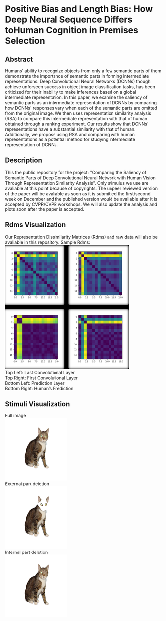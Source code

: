 # Positive Bias and Length Bias: How Deep Neural Sequence Differs toHuman Cognition in Premises Selection

## Abstract
Humans' ability to recognize objects from only a few semantic parts of them demonstrate the importance of semantic parts in forming intermediate representations. Deep Convolutional Neural Networks (DCNNs) though achieve unforseen success in object image classification tasks, has been criticized for their inability to make inferences based on a global intermediate representation. In this paper, we examine the saliency of semantic parts as an intermediate representation of DCNNs by comparing how DCNNs' responses vary when each of the semantic parts are omitted from the original image. We then uses representation similarity analysis (RSA) to compare this intermediate representation with that of human obtained through a ranking experiment. Our results show that DCNNs' representations have a substantial similarity with that of human. Additionally, we propose using RSA and comparing with human representations as a potential method for studying intermediate representation of DCNNs. 

## Description
This the public repository for the project: "Comparing the Saliency of Semantic Parts of Deep Convolutional Neural Network with Human Vision Through Representation Similarity Analysis". Only stimulus we use are avaliable at this point because of copyrights. The unpeer reviewed version of the paper will be avaliable as soon as it is submitted the first/second week on December and the published version would be avaliable after it is accepted by CVPR/CVPR workshops. We will also update the analysis and plots soon after the paper is accepted. 

## Rdms Visualization
Our Representation Dissimilarity Matrices (Rdms) and raw data will also be avaliable in this repository. Sample Rdms:
<img src= plots/Rdms.png width="400" height="400" /><br>
Top Left: Last Convolutional Layer<br>
Top Right: First Convolutional Layer<br>
Bottom Left: Prediction Layer<br>
Bottom Right: Human’s Prediction<br>


## Stimuli Visualization
Full image<br>
<img src= plots/full.png width="200" height="200" /><br>
External part deletion<br>
<img src= plots/2008_003519_white_Deleted_Head.png width="200" height="200" /><br>
Internal part deletion<br>
<img src= plots/2008_003519_white_Deleted_LeftEye.png width="200" height="200" /><br>